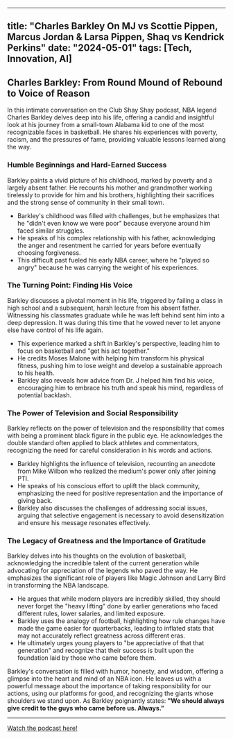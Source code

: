 
---
title: "Charles Barkley On MJ vs Scottie Pippen, Marcus Jordan & Larsa Pippen, Shaq vs Kendrick Perkins"
date: "2024-05-01"
tags: [Tech, Innovation, AI]
---

## Charles Barkley: From Round Mound of Rebound to Voice of Reason

In this intimate conversation on the Club Shay Shay podcast, NBA legend Charles Barkley delves deep into his life, offering a candid and insightful look at his journey from a small-town Alabama kid to one of the most recognizable faces in basketball. He shares his experiences with poverty, racism, and the pressures of fame, providing valuable lessons learned along the way. 

### Humble Beginnings and Hard-Earned Success

Barkley paints a vivid picture of his childhood, marked by poverty and a largely absent father. He recounts his mother and grandmother working tirelessly to provide for him and his brothers, highlighting their sacrifices and the strong sense of community in their small town. 

* Barkley's childhood was filled with challenges, but he emphasizes that he "didn't even know we were poor" because everyone around him faced similar struggles.
* He speaks of his complex relationship with his father, acknowledging the anger and resentment he carried for years before eventually choosing forgiveness.
* This difficult past fueled his early NBA career, where he "played so angry" because he was carrying the weight of his experiences.

### The Turning Point: Finding His Voice

Barkley discusses a pivotal moment in his life, triggered by failing a class in high school and a subsequent, harsh lecture from his absent father. Witnessing his classmates graduate while he was left behind sent him into a deep depression. It was during this time that he vowed never to let anyone else have control of his life again. 

* This experience marked a shift in Barkley's perspective, leading him to focus on basketball and "get his act together."
* He credits Moses Malone with helping him transform his physical fitness, pushing him to lose weight and develop a sustainable approach to his health.
* Barkley also reveals how advice from Dr. J helped him find his voice, encouraging him to embrace his truth and speak his mind, regardless of potential backlash.

### The Power of Television and Social Responsibility

Barkley reflects on the power of television and the responsibility that comes with being a prominent black figure in the public eye. He acknowledges the double standard often applied to black athletes and commentators, recognizing the need for careful consideration in his words and actions.

* Barkley highlights the influence of television, recounting an anecdote from Mike Wilbon who realized the medium's power only after joining PTI. 
* He speaks of his conscious effort to uplift the black community, emphasizing the need for positive representation and the importance of giving back.
* Barkley also discusses the challenges of addressing social issues, arguing that selective engagement is necessary to avoid desensitization and ensure his message resonates effectively.

### The Legacy of Greatness and the Importance of Gratitude

Barkley delves into his thoughts on the evolution of basketball, acknowledging the incredible talent of the current generation while advocating for appreciation of the legends who paved the way. He emphasizes the significant role of players like Magic Johnson and Larry Bird in transforming the NBA landscape. 

* He argues that while modern players are incredibly skilled, they should never forget the "heavy lifting" done by earlier generations who faced different rules, lower salaries, and limited exposure.
* Barkley uses the analogy of football, highlighting how rule changes have made the game easier for quarterbacks, leading to inflated stats that may not accurately reflect greatness across different eras.
* He ultimately urges young players to "be appreciative of that that generation" and recognize that their success is built upon the foundation laid by those who came before them.

Barkley's conversation is filled with humor, honesty, and wisdom, offering a glimpse into the heart and mind of an NBA icon. He leaves us with a powerful message about the importance of taking responsibility for our actions, using our platforms for good, and recognizing the giants whose shoulders we stand upon. As Barkley poignantly states: **"We should always give credit to the guys who came before us. Always."**

---
        




<a href="https://youtube.com/watch?v=_nlfQQh5lU0" target="_blank">Watch the podcast here!</a>
